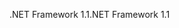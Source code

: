 <span data-ttu-id="9cfd9-101">.NET Framework 1.1</span><span class="sxs-lookup"><span data-stu-id="9cfd9-101">.NET Framework 1.1</span></span>
